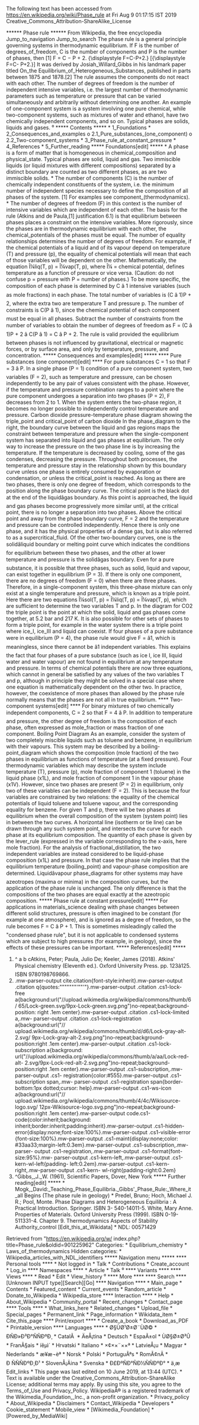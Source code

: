The following text has been accessed from https://en.wikipedia.org/wiki/Phase_rule at Fri Aug 9 01:17:15 IST 2019
Creative_Commons_Attribution-ShareAlike_License




















****** Phase rule ******
From Wikipedia, the free encyclopedia
Jump_to_navigation Jump_to_search
The phase rule is a general principle governing systems in thermodynamic
equilibrium. If F is the number of degrees_of_freedom, C is the number of
components and P is the number of phases, then [1]
         F = C &#x2212; P + 2.   {\displaystyle F=C-P+2.}  [{\displaystyle F=C-
      P+2.}]
It was derived by Josiah_Willard_Gibbs in his landmark paper titled On_the
Equilibrium_of_Heterogeneous_Substances, published in parts between 1875 and
1878.[2] The rule assumes the components do not react with each other.
The number of degrees of freedom is the number of independent intensive
variables, i.e. the largest number of thermodynamic parameters such as
temperature or pressure that can be varied simultaneously and arbitrarily
without determining one another. An example of one-component system is a system
involving one pure chemical, while two-component systems, such as mixtures of
water and ethanol, have two chemically independent components, and so on.
Typical phases are solids, liquids and gases.
⁰
***** Contents *****
    * 1_Foundations
    * 2_Consequences_and_examples
          o 2.1_Pure_substances_(one_component)
          o 2.2_Two-component_systems
    * 3_Phase_rule_at_constant_pressure
    * 4_References
    * 5_Further_reading
***** Foundations[edit] *****
    * A phase is a form of matter that is homogeneous in chemical_composition
      and physical_state. Typical phases are solid, liquid and gas. Two
      immiscible liquids (or liquid mixtures with different compositions)
      separated by a distinct boundary are counted as two different phases, as
      are two immiscible solids.
    * The number of components (C) is the number of chemically independent
      constituents of the system, i.e. the minimum number of independent
      species necessary to define the composition of all phases of the system.
      [1] For examples see component_(thermodynamics).
    * The number of degrees of freedom (F) in this context is the number of
      intensive variables which are independent of each other.
The basis for the rule (Atkins and de Paula,[1] justification 6.1) is that
equilibrium between phases places a constraint on the intensive variables. More
rigorously, since the phases are in thermodynamic equilibrium with each other,
the chemical_potentials of the phases must be equal. The number of equality
relationships determines the number of degrees of freedom. For example, if the
chemical potentials of a liquid and of its vapour depend on temperature (T) and
pressure (p), the equality of chemical potentials will mean that each of those
variables will be dependent on the other. Mathematically, the equation Î¼liq(T,
p) = Î¼vap(T, p), where Î¼ = chemical potential, defines temperature as a
function of pressure or vice versa. (Caution: do not confuse p = pressure with
P = number of phases.)
To be more specific, the composition of each phase is determined by C â 1
intensive variables (such as mole fractions) in each phase. The total number of
variables is (C â 1)P + 2, where the extra two are temperature T and pressure
p. The number of constraints is C(P â 1), since the chemical potential of
each component must be equal in all phases. Subtract the number of constraints
from the number of variables to obtain the number of degrees of freedom as F =
(C â 1)P + 2 â C(P â 1) = C â P + 2.
The rule is valid provided the equilibrium between phases is not influenced by
gravitational, electrical or magnetic forces, or by surface area, and only by
temperature, pressure, and concentration.
***** Consequences and examples[edit] *****
**** Pure substances (one component)[edit] ****
For pure substances C = 1 so that F = 3 â P. In a single phase (P = 1)
condition of a pure component system, two variables (F = 2), such as
temperature and pressure, can be chosen independently to be any pair of values
consistent with the phase. However, if the temperature and pressure combination
ranges to a point where the pure component undergoes a separation into two
phases (P = 2), F decreases from 2 to 1. When the system enters the two-phase
region, it becomes no longer possible to independently control temperature and
pressure.
Carbon dioxide pressure-temperature phase diagram showing the triple_point and
critical_point of carbon dioxide
In the phase_diagram to the right, the boundary curve between the liquid and
gas regions maps the constraint between temperature and pressure when the
single-component system has separated into liquid and gas phases at
equilibrium. The only way to increase the pressure on the two phase line is by
increasing the temperature. If the temperature is decreased by cooling, some of
the gas condenses, decreasing the pressure. Throughout both processes, the
temperature and pressure stay in the relationship shown by this boundary curve
unless one phase is entirely consumed by evaporation or condensation, or unless
the critical_point is reached. As long as there are two phases, there is only
one degree of freedom, which corresponds to the position along the phase
boundary curve.
The critical point is the black dot at the end of the liquidâgas boundary. As
this point is approached, the liquid and gas phases become progressively more
similar until, at the critical point, there is no longer a separation into two
phases. Above the critical point and away from the phase boundary curve, F = 2
and the temperature and pressure can be controlled independently. Hence there
is only one phase, and it has the physical properties of a dense gas, but is
also referred to as a supercritical_fluid.
Of the other two-boundary curves, one is the solidâliquid boundary or melting
point curve which indicates the conditions for equilibrium between these two
phases, and the other at lower temperature and pressure is the solidâgas
boundary.
Even for a pure substance, it is possible that three phases, such as solid,
liquid and vapour, can exist together in equilibrium (P = 3). If there is only
one component, there are no degrees of freedom (F = 0) when there are three
phases. Therefore, in a single-component system, this three-phase mixture can
only exist at a single temperature and pressure, which is known as a triple
point. Here there are two equations Î¼sol(T, p) = Î¼liq(T, p) = Î¼vap(T, p),
which are sufficient to determine the two variables T and p. In the diagram for
CO2 the triple point is the point at which the solid, liquid and gas phases
come together, at 5.2 bar and 217 K. It is also possible for other sets of
phases to form a triple point, for example in the water system there is a
triple point where ice_I, ice_III and liquid can coexist.
If four phases of a pure substance were in equilibrium (P = 4), the phase rule
would give F = â1, which is meaningless, since there cannot be â1
independent variables. This explains the fact that four phases of a pure
substance (such as ice I, ice III, liquid water and water vapour) are not found
in equilibrium at any temperature and pressure. In terms of chemical potentials
there are now three equations, which cannot in general be satisfied by any
values of the two variables T and p, although in principle they might be solved
in a special case where one equation is mathematically dependent on the other
two. In practice, however, the coexistence of more phases than allowed by the
phase rule normally means that the phases are not all in true equilibrium.
**** Two-component systems[edit] ****
For binary mixtures of two chemically independent components, C = 2 so that F =
4 â P. In addition to temperature and pressure, the other degree of freedom
is the composition of each phase, often expressed as mole_fraction or mass
fraction of one component.
Boiling Point Diagram
As an example, consider the system of two completely miscible liquids such as
toluene and benzene, in equilibrium with their vapours. This system may be
described by a boiling-point_diagram which shows the composition (mole
fraction) of the two phases in equilibrium as functions of temperature (at a
fixed pressure).
Four thermodynamic variables which may describe the system include temperature
(T), pressure (p), mole fraction of component 1 (toluene) in the liquid phase
(x1L), and mole fraction of component 1 in the vapour phase (x1V). However,
since two phases are present (P = 2) in equilibrium, only two of these
variables can be independent (F = 2). This is because the four variables are
constrained by two relations: the equality of the chemical potentials of liquid
toluene and toluene vapour, and the corresponding equality for benzene.
For given T and p, there will be two phases at equilibrium when the overall
composition of the system (system point) lies in between the two curves. A
horizontal line (isotherm or tie line) can be drawn through any such system
point, and intersects the curve for each phase at its equilibrium composition.
The quantity of each phase is given by the lever_rule (expressed in the
variable corresponding to the x-axis, here mole fraction).
For the analysis of fractional_distillation, the two independent variables are
instead considered to be liquid-phase composition (x1L) and pressure. In that
case the phase rule implies that the equilibrium temperature (boiling_point)
and vapour-phase composition are determined.
Liquidâvapour phase_diagrams for other systems may have azeotropes (maxima or
minima) in the composition curves, but the application of the phase rule is
unchanged. The only difference is that the compositions of the two phases are
equal exactly at the azeotropic composition.
***** Phase rule at constant pressure[edit] *****
For applications in materials_science dealing with phase changes between
different solid structures, pressure is often imagined to be constant (for
example at one atmosphere), and is ignored as a degree of freedom, so the rule
becomes
      F = C â P + 1.
This is sometimes misleadingly called the "condensed phase rule", but it is not
applicable to condensed systems which are subject to high pressures (for
example, in geology), since the effects of these pressures can be important.
***** References[edit] *****
   1. ^ a b cAtkins, Peter; Paula, Julio De; Keeler, James (2018). Atkins'
      Physical chemistry (Eleventh ed.). Oxford University Press.
      pp. 123â125. ISBN 9780198769866.
   2. .mw-parser-output cite.citation{font-style:inherit}.mw-parser-output
      .citation q{quotes:"\"""\"""'""'"}.mw-parser-output .citation .cs1-lock-
      free a{background:url("//upload.wikimedia.org/wikipedia/commons/thumb/6/
      65/Lock-green.svg/9px-Lock-green.svg.png")no-repeat;background-position:
      right .1em center}.mw-parser-output .citation .cs1-lock-limited a,.mw-
      parser-output .citation .cs1-lock-registration a{background:url("//
      upload.wikimedia.org/wikipedia/commons/thumb/d/d6/Lock-gray-alt-2.svg/
      9px-Lock-gray-alt-2.svg.png")no-repeat;background-position:right .1em
      center}.mw-parser-output .citation .cs1-lock-subscription a{background:
      url("//upload.wikimedia.org/wikipedia/commons/thumb/a/aa/Lock-red-alt-
      2.svg/9px-Lock-red-alt-2.svg.png")no-repeat;background-position:right
      .1em center}.mw-parser-output .cs1-subscription,.mw-parser-output .cs1-
      registration{color:#555}.mw-parser-output .cs1-subscription span,.mw-
      parser-output .cs1-registration span{border-bottom:1px dotted;cursor:
      help}.mw-parser-output .cs1-ws-icon a{background:url("//
      upload.wikimedia.org/wikipedia/commons/thumb/4/4c/Wikisource-logo.svg/
      12px-Wikisource-logo.svg.png")no-repeat;background-position:right .1em
      center}.mw-parser-output code.cs1-code{color:inherit;background:
      inherit;border:inherit;padding:inherit}.mw-parser-output .cs1-hidden-
      error{display:none;font-size:100%}.mw-parser-output .cs1-visible-error
      {font-size:100%}.mw-parser-output .cs1-maint{display:none;color:
      #33aa33;margin-left:0.3em}.mw-parser-output .cs1-subscription,.mw-parser-
      output .cs1-registration,.mw-parser-output .cs1-format{font-size:95%}.mw-
      parser-output .cs1-kern-left,.mw-parser-output .cs1-kern-wl-left{padding-
      left:0.2em}.mw-parser-output .cs1-kern-right,.mw-parser-output .cs1-kern-
      wl-right{padding-right:0.2em}
   3. ^Gibbs,_J._W. (1961), Scientific Papers, Dover, New York
***** Further reading[edit] *****
    * Mogk,_David:_Teaching_Phase_Equilibria._Gibbs'_Phase_Rule:_Where_it_all
      Begins (The phase rule in geology)
    * Predel, Bruno; Hoch, Michael J. R.; Pool, Monte. Phase Diagrams and
      Heterogeneous Equilibria : A Practical Introduction. Springer. ISBN 3-
      540-14011-5.
White, Mary Anne. Properties of Materials. Oxford University Press (1999).
ISBN 0-19-511331-4.
 Chapter 9. Thermodynamics Aspects of Stability
Authority_control [Edit_this_at_Wikidata]     * NDL: 00571429

Retrieved from "https://en.wikipedia.org/w/
index.php?title=Phase_rule&oldid=901225962"
Categories:
    * Equilibrium_chemistry
    * Laws_of_thermodynamics
Hidden categories:
    * Wikipedia_articles_with_NDL_identifiers
***** Navigation menu *****
**** Personal tools ****
    * Not logged in
    * Talk
    * Contributions
    * Create_account
    * Log_in
**** Namespaces ****
    * Article
    * Talk
⁰
**** Variants ****
**** Views ****
    * Read
    * Edit
    * View_history
⁰
**** More ****
**** Search ****
[Unknown INPUT type][Search][Go]
**** Navigation ****
    * Main_page
    * Contents
    * Featured_content
    * Current_events
    * Random_article
    * Donate_to_Wikipedia
    * Wikipedia_store
**** Interaction ****
    * Help
    * About_Wikipedia
    * Community_portal
    * Recent_changes
    * Contact_page
**** Tools ****
    * What_links_here
    * Related_changes
    * Upload_file
    * Special_pages
    * Permanent_link
    * Page_information
    * Wikidata_item
    * Cite_this_page
**** Print/export ****
    * Create_a_book
    * Download_as_PDF
    * Printable_version
**** Languages ****
    * Ø§ÙØ¹Ø±Ø¨ÙØ©
    * ÐÑÐ»Ð³Ð°ÑÑÐºÐ¸
    * CatalÃ 
    * ÄeÅ¡tina
    * Deutsch
    * EspaÃ±ol
    * ÙØ§Ø±Ø³Û
    * FranÃ§ais
    * íêµ­ì´
    * Hrvatski
    * Italiano
    * ×¢××¨××ª
    * LatvieÅ¡u
    * Magyar
    * Nederlands
    * æ¥æ¬èª
    * Norsk
    * Polski
    * PortuguÃªs
    * RomÃ¢nÄ
    * Ð ÑÑÑÐºÐ¸Ð¹
    * SlovenÅ¡Äina
    * Svenska
    * Ð£ÐºÑÐ°ÑÐ½ÑÑÐºÐ°
    * ä¸­æ
Edit_links
    * This page was last edited on 10 June 2019, at 13:44 (UTC).
    * Text is available under the Creative_Commons_Attribution-ShareAlike
      License; additional terms may apply. By using this site, you agree to the
      Terms_of_Use and Privacy_Policy. WikipediaÂ® is a registered trademark of
      the Wikimedia_Foundation,_Inc., a non-profit organization.
    * Privacy_policy
    * About_Wikipedia
    * Disclaimers
    * Contact_Wikipedia
    * Developers
    * Cookie_statement
    * Mobile_view
    * [Wikimedia_Foundation]
    * [Powered_by_MediaWiki]
